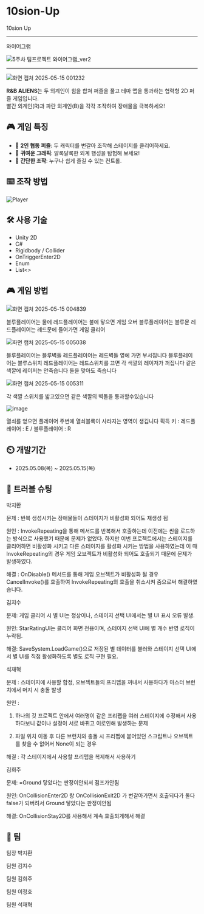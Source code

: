 # 10sion-Up
10sion Up




--------------------------------------------------------------

와이어그램

![5주차 팀프로젝트 와이어그램_ver2](https://github.com/user-attachments/assets/87c2241f-8728-4da1-9125-ba7e99a02b8b)


------------------------------------------------------------



![화면 캡처 2025-05-15 001232](https://github.com/user-attachments/assets/6b493cd8-68f0-4d84-b746-a52514215657)

**R&B ALIENS**는 두 외계인이 힘을 합쳐 퍼즐을 풀고 테마 맵을 통과하는 협력형 2D 퍼즐 게임입니다.  
빨간 외계인(R)과 파란 외계인(B)을 각각 조작하여 장애물을 극복하세요!

## 🎮 게임 특징

- 🧠 **2인 협동 퍼즐**: 두 캐릭터를 번갈아 조작해 스테이지를 클리어하세요.
- 🌈 **귀여운 그래픽**: 알록달록한 외계 행성을 탐험해 보세요!
- 🎯 **간단한 조작**: 누구나 쉽게 즐길 수 있는 컨트롤.


## ⌨️ 조작 방법

![Player](https://github.com/user-attachments/assets/14620577-3264-4f39-a386-2bbc4fb8331b)

## 🛠️ 사용 기술

- Unity 2D
- C#
- Rigidbody / Collider
- OnTriggerEnter2D
- Enum
- List<>

## 🎮 게임 방법

![화면 캡처 2025-05-15 004839](https://github.com/user-attachments/assets/282bf0ce-85e6-4575-9c2f-40d2f068836e)

블루플레이어는 물에 레드플레이어는 불에 닿으면 게임 오버
블루플레이어는 블루문 레드플레이어는 레드문에 들어가면 게임 클리어

![화면 캡처 2025-05-15 005038](https://github.com/user-attachments/assets/bc97cc39-1110-4227-b9a9-b037c957fc70)

블루플레이어는 블루벽돌 레드플레이어는 레드벽돌 옆에 가면 부서집니다
블루플레이어는 블루스위치 레드플레이어는 레드스위치를 끄면 각 색깔의 레이저가 꺼집니다
같은색깔에 레이저는 안죽습니다 돌을 맞아도 죽습니다

![화면 캡처 2025-05-15 005311](https://github.com/user-attachments/assets/43587d01-f6f6-4d64-a36b-e9fbf2048abc)

각 색깔 스위치를 밟고있으면 같은 색깔의 벽돌을 통과할수있습니다

![image](https://github.com/user-attachments/assets/2fe68501-ffdb-4684-8b48-97a4d50ce883)

열쇠를 얻으면 플레이어 주변에 열쇠블록이 사라지는 영역이 생깁니다
획득 키  :  레드플레이어 : E / 블루플레이어 : R

## ⏲️ 개발기간
- 2025.05.08(목) ~ 2025.05.15(목)


## 🎯 트러블 슈팅
박지환

문제 :  반복 생성시키는 장애물들이 스테이지가 비활성화 되어도 재생성 됨

원인 : InvokeRepeating을 통해 메서드를 반복해서 호출하는데 이전에는 씬을 로드하는 방식으로 사용했기 때문에 문제가 없었다. 하지만 이번 프로젝트에서는 스테이지를 클리어하면 비활성화 시키고 다른 스테이지를 활성화 시키는 방법을 사용하였는데 이 때 InvokeRepeating의 경우 게임 오브젝트가 비활성화 되어도 호출되기 때문에 문제가  발생하였다.

해결 : OnDisable() 메서드를 통해 게임 오브젝트가 비활성화 될 경우 CancelInvoke()를 호출하여 InvokeRepeating의 호출을 취소시켜 줌으로써 해결하였습니다.

김지수

문제: 게임 클리어 시 별 UI는 정상이나, 스테이지 선택 UI에서는 별 UI 표시 오류 발생.

원인: StarRatingUI는 클리어 화면 전용이며, 스테이지 선택 UI에 별 개수 반영 로직이 누락됨.

해결: SaveSystem.LoadGame()으로 저장된 별 데이터를 불러와 스테이지 선택 UI에서 별 UI를 직접 활성화하도록 별도 로직 구현 필요.

석재혁

문제 : 스테이지에 사용할 함정, 오브젝트들의 프리펩을 꺼내서 사용하다가 마스터 브런치에서 머지 시 충돌 발생

원인 : 

1) 하나의 깃 프로젝트 안에서 여러명이 같은 프리펩을 여러 스테이지에 수정해서 사용하다보니 값이나 설정이 서로 바뀌고 이로인해 발생하는
문제

3) 파일 위치 이동 후 다른 브런치와 충돌 시 프리펩에 붙어있던 스크립트나 오브젝트를 찾을 수 없어서 None이 되는 경우

해결 : 각 스테이지에서 사용할 프리펩을 복제해서 사용하기

김희주

문제: =Ground 닿았다는 판정이안되서 점프가안됨

원인: OnCollisionEnter2D 랑 OnCollisionExit2D 가 번갈아가면서 호출되다가 둘다 false가 되버려서 Ground 닿았다는 판정이안됨

해결: OnCollisionStay2D를 사용해서 계속 호출되게해서 해결


## 🧑 팀

팀장 박지환

팀원 김지수

팀원 김희주

팀원 이정호

팀원 석재혁
